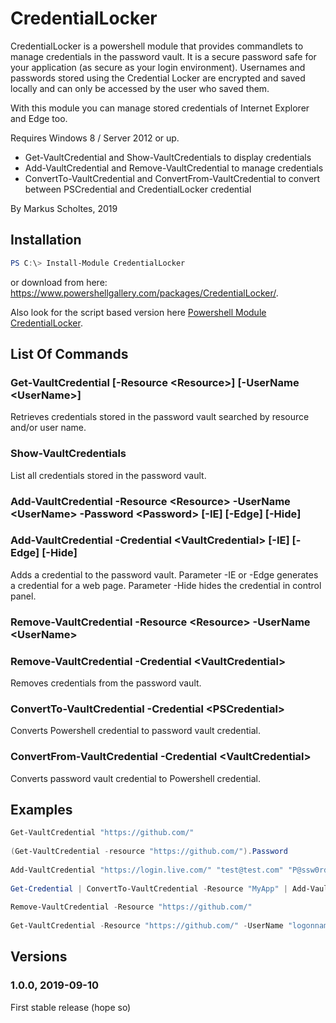 # CredentialLocker
CredentialLocker is a powershell module that provides commandlets to manage credentials in the password vault.
It is a secure password safe for your application (as secure as your login environment). Usernames and passwords stored using the Credential Locker are encrypted and saved locally and can only be accessed by the user who saved them.

With this module you can manage stored credentials of Internet Explorer and Edge too.

Requires Windows 8 / Server 2012 or up.

* Get-VaultCredential and Show-VaultCredentials to display credentials 
* Add-VaultCredential and Remove-VaultCredential to manage credentials 
* ConvertTo-VaultCredential and ConvertFrom-VaultCredential to convert between PSCredential and CredentialLocker credential 

By Markus Scholtes, 2019
## Installation

```powershell
PS C:\> Install-Module CredentialLocker
```
or download from here: https://www.powershellgallery.com/packages/CredentialLocker/.

Also look for the script based version here [Powershell Module CredentialLocker](https://gallery.technet.microsoft.com/scriptcenter/Powershell-Module-f0f91920).
## List Of Commands
### Get-VaultCredential [-Resource &lt;Resource&gt;] [-UserName &lt;UserName&gt;]
Retrieves credentials stored in the password vault searched by resource and/or user name.
### Show-VaultCredentials
List all credentials stored in the password vault.
### Add-VaultCredential -Resource &lt;Resource> -UserName &lt;UserName&gt; -Password &lt;Password&gt; [-IE] [-Edge] [-Hide]
### Add-VaultCredential -Credential &lt;VaultCredential&gt; [-IE] [-Edge] [-Hide]
Adds a credential to the password vault. Parameter -IE or -Edge generates a credential for a web page. Parameter -Hide hides the credential in control panel.
### Remove-VaultCredential -Resource &lt;Resource&gt; -UserName &lt;UserName&gt;
### Remove-VaultCredential -Credential &lt;VaultCredential&gt;
Removes credentials from the password vault.
### ConvertTo-VaultCredential -Credential &lt;PSCredential&gt;
Converts Powershell credential to password vault credential.
### ConvertFrom-VaultCredential -Credential &lt;VaultCredential&gt;
Converts password vault credential to Powershell credential.
## Examples
```powershell
Get-VaultCredential "https://github.com/" 
 
(Get-VaultCredential -resource "https://github.com/").Password 
 
Add-VaultCredential "https://login.live.com/" "test@test.com" "P@ssw0rd" -Edge -Hide 
 
Get-Credential | ConvertTo-VaultCredential -Resource "MyApp" | Add-VaultCredential -Application "MyApp" 
 
Remove-VaultCredential -Resource "https://github.com/" 
 
Get-VaultCredential -Resource "https://github.com/" -UserName "logonname" | Remove-VaultCredential 
```
## Versions
### 1.0.0, 2019-09-10
First stable release (hope so)

